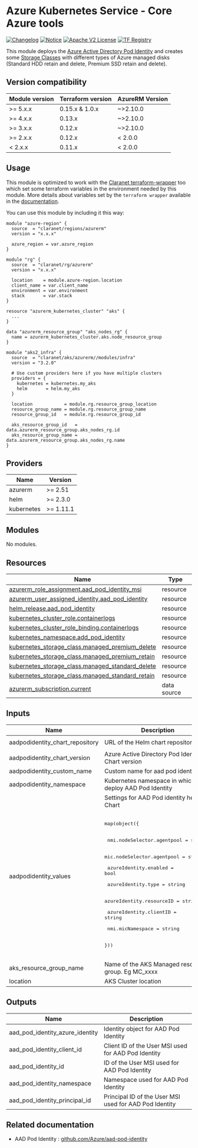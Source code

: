 # Azure Kubernetes Service - Core Azure tools
[![Changelog](https://img.shields.io/badge/changelog-release-green.svg)](CHANGELOG.md) [![Notice](https://img.shields.io/badge/notice-copyright-yellow.svg)](NOTICE) [![Apache V2 License](https://img.shields.io/badge/license-Apache%20V2-orange.svg)](LICENSE) [![TF Registry](https://img.shields.io/badge/terraform-registry-blue.svg)](https://registry.terraform.io/modules/claranet/aks/azurerm/latest/submodules/infra)

This module deploys the [Azure Active Directory Pod Identity](https://github.com/Azure/aad-pod-identity) and creates some 
[Storage Classes](https://kubernetes.io/docs/concepts/storage/storage-classes/) with different types of Azure managed disks (Standard HDD retain and delete, Premium SSD retain and delete).

## Version compatibility

| Module version | Terraform version | AzureRM Version |
| -------------- | ----------------- | --------------- |
| >= 5.x.x       | 0.15.x & 1.0.x    | ~>2.10.0        |
| >= 4.x.x       | 0.13.x            | ~>2.10.0        |
| >= 3.x.x       | 0.12.x            | ~>2.10.0        |
| >= 2.x.x       | 0.12.x            | < 2.0.0         |
| < 2.x.x        | 0.11.x            | < 2.0.0         |

## Usage

This module is optimized to work with the [Claranet terraform-wrapper](https://github.com/claranet/terraform-wrapper) too which set some terraform variables in the environment needed by this module.
More details about variables set by the `terraform wrapper` available in the [documentation](https://github.com/claranet/terraform-wrapper#environment).

You can use this module by including it this way:

```hcl
module "azure-region" {
  source  = "claranet/regions/azurerm"
  version = "x.x.x"

  azure_region = var.azure_region
}

module "rg" {
  source  = "claranet/rg/azurerm"
  version = "x.x.x"

  location    = module.azure-region.location
  client_name = var.client_name
  environment = var.environment
  stack       = var.stack
}

resource "azurerm_kubernetes_cluster" "aks" {
  ...
}

data "azurerm_resource_group" "aks_nodes_rg" {
  name = azurerm_kubernetes_cluster.aks.node_resource_group
}

module "aks2_infra" {
  source  = "claranet/aks/azurerm//modules/infra"
  version = "3.2.0"
  
  # Use custom providers here if you have multiple clusters
  providers = {
    kubernetes = kubernetes.my_aks
    helm       = helm.my_aks
  }

  location            = module.rg.resource_group_location
  resource_group_name = module.rg.resource_group_name
  resource_group_id   = module.rg.resource_group_id

  aks_resource_group_id   = data.azurerm_resource_group.aks_nodes_rg.id
  aks_resource_group_name = data.azurerm_resource_group.aks_nodes_rg.name
}
```

<!-- BEGIN_TF_DOCS -->
## Providers

| Name | Version |
|------|---------|
| azurerm | >= 2.51 |
| helm | >= 2.3.0 |
| kubernetes | >= 1.11.1 |

## Modules

No modules.

## Resources

| Name | Type |
|------|------|
| [azurerm_role_assignment.aad_pod_identity_msi](https://registry.terraform.io/providers/hashicorp/azurerm/latest/docs/resources/role_assignment) | resource |
| [azurerm_user_assigned_identity.aad_pod_identity](https://registry.terraform.io/providers/hashicorp/azurerm/latest/docs/resources/user_assigned_identity) | resource |
| [helm_release.aad_pod_identity](https://registry.terraform.io/providers/hashicorp/helm/latest/docs/resources/release) | resource |
| [kubernetes_cluster_role.containerlogs](https://registry.terraform.io/providers/hashicorp/kubernetes/latest/docs/resources/cluster_role) | resource |
| [kubernetes_cluster_role_binding.containerlogs](https://registry.terraform.io/providers/hashicorp/kubernetes/latest/docs/resources/cluster_role_binding) | resource |
| [kubernetes_namespace.add_pod_identity](https://registry.terraform.io/providers/hashicorp/kubernetes/latest/docs/resources/namespace) | resource |
| [kubernetes_storage_class.managed_premium_delete](https://registry.terraform.io/providers/hashicorp/kubernetes/latest/docs/resources/storage_class) | resource |
| [kubernetes_storage_class.managed_premium_retain](https://registry.terraform.io/providers/hashicorp/kubernetes/latest/docs/resources/storage_class) | resource |
| [kubernetes_storage_class.managed_standard_delete](https://registry.terraform.io/providers/hashicorp/kubernetes/latest/docs/resources/storage_class) | resource |
| [kubernetes_storage_class.managed_standard_retain](https://registry.terraform.io/providers/hashicorp/kubernetes/latest/docs/resources/storage_class) | resource |
| [azurerm_subscription.current](https://registry.terraform.io/providers/hashicorp/azurerm/latest/docs/data-sources/subscription) | data source |

## Inputs

| Name | Description | Type | Default | Required |
|------|-------------|------|---------|:--------:|
| aadpodidentity\_chart\_repository | URL of the Helm chart repository | `string` | `"https://raw.githubusercontent.com/Azure/aad-pod-identity/master/charts"` | no |
| aadpodidentity\_chart\_version | Azure Active Directory Pod Identity Chart version | `string` | `"2.0.0"` | no |
| aadpodidentity\_custom\_name | Custom name for aad pod identity MSI | `string` | `"aad-pod-identity"` | no |
| aadpodidentity\_namespace | Kubernetes namespace in which to deploy AAD Pod Identity | `string` | `"system-aadpodid"` | no |
| aadpodidentity\_values | Settings for AAD Pod identity helm Chart <br /><br><pre>map(object({ <br /><br>  nmi.nodeSelector.agentpool  = string <br /><br>  mic.nodeSelector.agentpool  = string <br /><br>  azureIdentity.enabled       = bool <br /><br>  azureIdentity.type          = string <br /><br>  azureIdentity.resourceID    = string <br /><br>  azureIdentity.clientID      = string <br /><br>  nmi.micNamespace            = string <br /><br>}))<br /><br></pre> | `map(string)` | `{}` | no |
| aks\_resource\_group\_name | Name of the AKS Managed resource group. Eg MC\_xxxx | `string` | n/a | yes |
| location | AKS Cluster location | `string` | n/a | yes |

## Outputs

| Name | Description |
|------|-------------|
| aad\_pod\_identity\_azure\_identity | Identity object for AAD Pod Identity |
| aad\_pod\_identity\_client\_id | Client ID of the User MSI used for AAD Pod Identity |
| aad\_pod\_identity\_id | ID of the User MSI used for AAD Pod Identity |
| aad\_pod\_identity\_namespace | Namespace used for AAD Pod Identity |
| aad\_pod\_identity\_principal\_id | Principal ID of the User MSI used for AAD Pod Identity |
<!-- END_TF_DOCS -->
## Related documentation

- AAD Pod Identity : [github.com/Azure/aad-pod-identity](https://github.com/Azure/aad-pod-identity)

